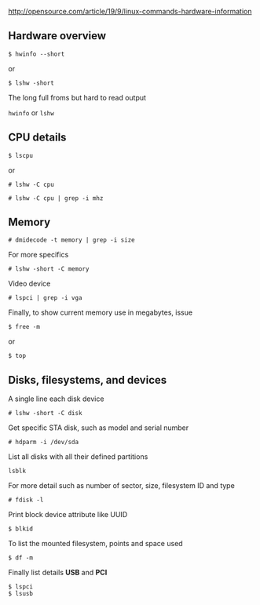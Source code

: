 
http://opensource.com/article/19/9/linux-commands-hardware-information

## Hardware overview

```
$ hwinfo --short
```
or

```
$ lshw -short
```

The long full froms but hard to read output 

```hwinfo``` or ```lshw```

## CPU details

```
$ lscpu
```
or
```
# lshw -C cpu

# lshw -C cpu | grep -i mhz

```

## Memory

```
# dmidecode -t memory | grep -i size
```

For more specifics

```
# lshw -short -C memory
```

Video device

```
# lspci | grep -i vga
```

Finally, to show current memory use in megabytes, issue
```
$ free -m
```
or

```
$ top
``` 

## Disks, filesystems, and devices

A single line each disk device
```
# lshw -short -C disk
```

Get specific STA disk, such as model and serial number
```
# hdparm -i /dev/sda
```

List all disks with all their defined partitions
```
lsblk
```
For more detail such as number of sector, size, filesystem ID and type
```
# fdisk -l
````

Print block device attribute like UUID
```
$ blkid
```

To list the mounted filesystem, points and space used

```
$ df -m

```

Finally list details __USB__ and __PCI__
```
$ lspci
$ lsusb
```






